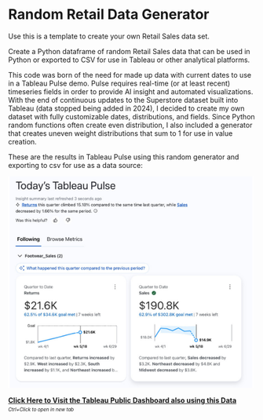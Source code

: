 # Random Retail Data Generator

Use this is a template to create your own Retail Sales data set.

Create a Python dataframe of random Retail Sales data that can be used in Python or exported to CSV for use in Tableau or other analytical platforms.

This code was born of the need for made up data with current dates to use in a Tableau Pulse demo. Pulse requires real-time (or at least recent) timeseries fields in order to provide AI insight and automated visualizations. With the end of continuous updates to the Superstore dataset built into Tableau (data stopped being added in 2024), I decided to create my own dataset with fully customizable dates, distributions, and fields. Since Python random functions often create even distribution, I also included a generator that creates uneven weight distributions that sum to 1 for use in value creation. 

These are the results in Tableau Pulse using this random generator and exporting to csv for use as a data source:

<img src="https://github.com/julieanneco/RandomRetailDataGenerator/blob/main/TableauPulse.png" alt="TableauPulse.key" width="500">


**[Click Here to Visit the Tableau Public Dashboard also using this Data](https://public.tableau.com/app/profile/julie.anne.hockensmith/viz/FootwearDashboard/HomePage?publish=yes)** <sup><sub>*Ctrl+Click to open in new tab*</sub></sup>
